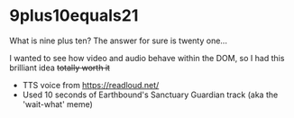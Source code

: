 # 9plus10equals21
What is nine plus ten? The answer for sure is twenty one...

I wanted to see how video and audio behave within the DOM, so I had this brilliant idea ~~totally worth it~~<br>

+ TTS voice from https://readloud.net/ <br>
+ Used 10 seconds of Earthbound's Sanctuary Guardian track (aka the 'wait-what' meme)
